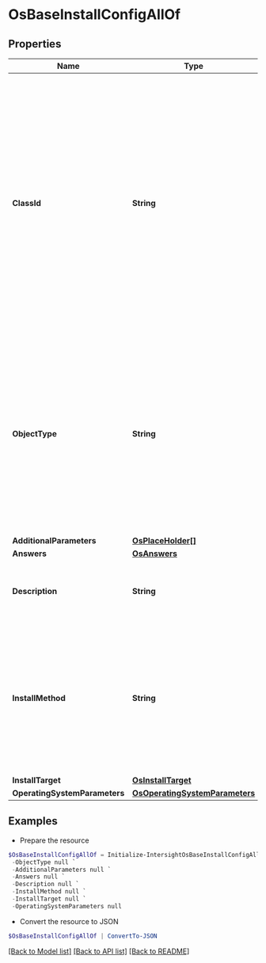 # OsBaseInstallConfigAllOf
## Properties

Name | Type | Description | Notes
------------ | ------------- | ------------- | -------------
**ClassId** | **String** | The fully-qualified name of the instantiated, concrete type. This property is used as a discriminator to identify the type of the payload when marshaling and unmarshaling data. The enum values provides the list of concrete types that can be instantiated from this abstract type. | [default to "os.Install"]
**ObjectType** | **String** | The fully-qualified name of the instantiated, concrete type. The value should be the same as the &#39;ClassId&#39; property. The enum values provides the list of concrete types that can be instantiated from this abstract type. | [default to "os.Install"]
**AdditionalParameters** | [**OsPlaceHolder[]**](OsPlaceHolder.md) |  | [optional] 
**Answers** | [**OsAnswers**](OsAnswers.md) |  | [optional] 
**Description** | **String** | User provided description about the OS install configuration. | [optional] 
**InstallMethod** | **String** | The install method to be used for OS installation - vMedia, iPXE.  Only vMedia is supported as of now. * &#x60;vMedia&#x60; - OS image is mounted as vMedia in target server for OS installation. | [optional] [default to "vMedia"]
**InstallTarget** | [**OsInstallTarget**](OsInstallTarget.md) |  | [optional] 
**OperatingSystemParameters** | [**OsOperatingSystemParameters**](OsOperatingSystemParameters.md) |  | [optional] 

## Examples

- Prepare the resource
```powershell
$OsBaseInstallConfigAllOf = Initialize-IntersightOsBaseInstallConfigAllOf  -ClassId null `
 -ObjectType null `
 -AdditionalParameters null `
 -Answers null `
 -Description null `
 -InstallMethod null `
 -InstallTarget null `
 -OperatingSystemParameters null
```

- Convert the resource to JSON
```powershell
$OsBaseInstallConfigAllOf | ConvertTo-JSON
```

[[Back to Model list]](../README.md#documentation-for-models) [[Back to API list]](../README.md#documentation-for-api-endpoints) [[Back to README]](../README.md)


